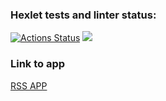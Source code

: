 ### Hexlet tests and linter status:
[![Actions Status](https://github.com/irenechigrinova/frontend-project-11/workflows/hexlet-check/badge.svg)](https://github.com/irenechigrinova/frontend-project-11/actions)
<a href="https://codeclimate.com/github/irenechigrinova/frontend-project-11/maintainability"><img src="https://api.codeclimate.com/v1/badges/91790d37c5e4183159c5/maintainability" /></a>

### Link to app

<a href="https://frontend-project-11-irenechigrinova.vercel.app/">RSS APP</a>
